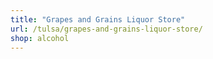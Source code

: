 ```yaml
---
title: "Grapes and Grains Liquor Store"
url: /tulsa/grapes-and-grains-liquor-store/
shop: alcohol
---
```

